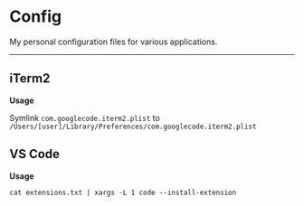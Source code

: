 # Config

My personal configuration files for various applications.

---

## iTerm2

**Usage**

Symlink `com.googlecode.iterm2.plist` to `/Users/[user]/Library/Preferences/com.googlecode.iterm2.plist`

## VS Code

**Usage**

`cat extensions.txt | xargs -L 1 code --install-extension`



